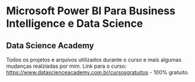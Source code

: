 # Microsoft Power BI Para Business Intelligence e Data Science
## Data Science Academy
Todos os projetos e arquivos utilizados durante o curso e mais algumas mudanças realziadas por mim.
Link para o curso: https://www.datascienceacademy.com.br/cursosgratuitos - 100% gratuito.
